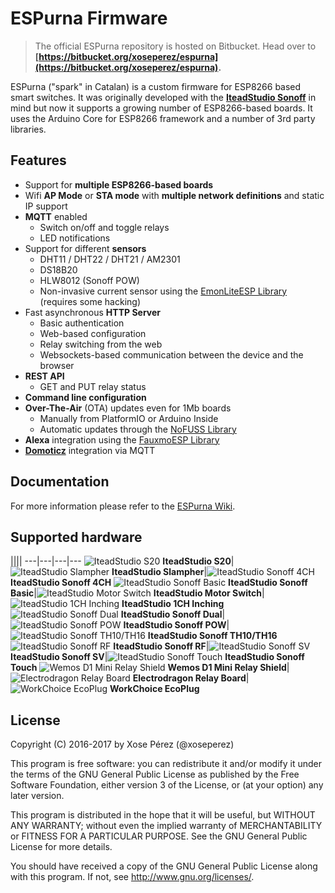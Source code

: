 # ESPurna Firmware

> The official ESPurna repository is hosted on Bitbucket.
> Head over to **[https://bitbucket.org/xoseperez/espurna](https://bitbucket.org/xoseperez/espurna).**

ESPurna ("spark" in Catalan) is a custom firmware for ESP8266 based smart switches.
It was originally developed with the **[IteadStudio Sonoff](https://www.itead.cc/sonoff-wifi-wireless-switch.html)** in mind but now it supports a growing number of ESP8266-based boards.
It uses the Arduino Core for ESP8266 framework and a number of 3rd party libraries.

## Features

* Support for **multiple ESP8266-based boards**
* Wifi **AP Mode** or **STA mode** with **multiple network definitions** and static IP support
* **MQTT** enabled
    * Switch on/off and toggle relays
    * LED notifications
* Support for different **sensors**
    * DHT11 / DHT22 / DHT21 / AM2301
    * DS18B20
    * HLW8012 (Sonoff POW)
    * Non-invasive current sensor using the [EmonLiteESP Library](https://bitbucket.org/xoseperez/emonliteesp) (requires some hacking)
* Fast asynchronous **HTTP Server**
    * Basic authentication
    * Web-based configuration
    * Relay switching from the web
    * Websockets-based communication between the device and the browser
* **REST API**
    * GET and PUT relay status
* **Command line configuration**
* **Over-The-Air** (OTA) updates even for 1Mb boards
    * Manually from PlatformIO or Arduino Inside
    * Automatic updates through the [NoFUSS Library](https://bitbucket.org/xoseperez/nofuss)
* **Alexa** integration using the [FauxmoESP Library](https://bitbucket.org/xoseperez/fauxmoesp)
* [**Domoticz**](https://domoticz.com/) integration via MQTT

## Documentation

For more information please refer to the [ESPurna Wiki](https://bitbucket.org/xoseperez/espurna/wiki/Home).


## Supported hardware

||||
---|---|---|---
![IteadStudio S20](images/devices/s20.jpg) **IteadStudio S20**|![IteadStudio Slampher](images/devices/slampher.jpg) **IteadStudio Slampher**|![IteadStudio Sonoff 4CH](images/devices/sonoff-4ch.jpg) **IteadStudio Sonoff 4CH**
![IteadStudio Sonoff Basic](images/devices/sonoff-basic.jpg) **IteadStudio Sonoff Basic**|![IteadStudio Motor Switch](images/devices/motor-switch.jpg) **IteadStudio Motor Switch**|![IteadStudio 1CH Inching](images/devices/1ch-inching.jpg) **IteadStudio 1CH Inching**
![IteadStudio Sonoff Dual](images/devices/sonoff-dual.jpg) **IteadStudio Sonoff Dual**|![IteadStudio Sonoff POW](images/devices/sonoff-pow.jpg) **IteadStudio Sonoff POW**|![IteadStudio Sonoff TH10/TH16](images/devices/sonoff-th10-th16.jpg) **IteadStudio Sonoff TH10/TH16**
![IteadStudio Sonoff RF](images/devices/sonoff-rf.jpg) **IteadStudio Sonoff RF**|![IteadStudio Sonoff SV](images/devices/sonoff-sv.jpg) **IteadStudio Sonoff SV**|![IteadStudio Sonoff Touch](images/devices/sonoff-touch.jpg) **IteadStudio Sonoff Touch**
![Wemos D1 Mini Relay Shield](images/devices/d1mini.jpg) **Wemos D1 Mini Relay Shield**|![Electrodragon Relay Board](images/devices/electrodragon-relay-board.jpg) **Electrodragon Relay Board**|![WorkChoice EcoPlug](images/devices/workchoice-ecoplug.jpg) **WorkChoice EcoPlug**


## License

Copyright (C) 2016-2017 by Xose Pérez (@xoseperez)

This program is free software: you can redistribute it and/or modify
it under the terms of the GNU General Public License as published by
the Free Software Foundation, either version 3 of the License, or
(at your option) any later version.

This program is distributed in the hope that it will be useful,
but WITHOUT ANY WARRANTY; without even the implied warranty of
MERCHANTABILITY or FITNESS FOR A PARTICULAR PURPOSE.  See the
GNU General Public License for more details.

You should have received a copy of the GNU General Public License
along with this program.  If not, see <http://www.gnu.org/licenses/>.
